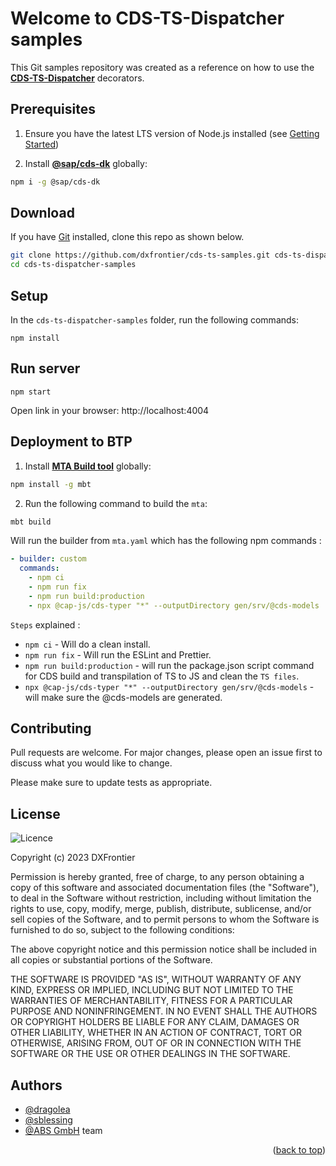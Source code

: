 # Welcome to CDS-TS-Dispatcher samples

This Git samples repository was created as a reference on how to use the **[CDS-TS-Dispatcher](https://github.com/dxfrontier/cds-ts-dispatcher)** decorators.

## Prerequisites

1. Ensure you have the latest LTS version of Node.js installed (see [Getting Started](https://cap.cloud.sap/docs/get-started/))

2. Install [**@sap/cds-dk**](https://cap.cloud.sap/docs/get-started/) globally:

```sh
npm i -g @sap/cds-dk
```

## Download

If you have [Git](https://git-scm.com/downloads) installed, clone this repo as shown below.

```bash
git clone https://github.com/dxfrontier/cds-ts-samples.git cds-ts-dispatcher-samples
cd cds-ts-dispatcher-samples
```

## Setup

In the `cds-ts-dispatcher-samples` folder, run the following commands:

```
npm install
```

## Run server

```
npm start
```

Open link in your browser: http://localhost:4004

## Deployment to BTP

1. Install [**MTA Build tool**](https://cap.cloud.sap/docs/get-started/) globally:

```bash
npm install -g mbt
```

2. Run the following command to build the `mta`:

```bash
mbt build
```

Will run the builder from `mta.yaml` which has the following npm commands :

```yml
- builder: custom
  commands:
    - npm ci
    - npm run fix
    - npm run build:production
    - npx @cap-js/cds-typer "*" --outputDirectory gen/srv/@cds-models
```

`Steps` explained :

- `npm ci` - Will do a clean install.
- `npm run fix` - Will run the ESLint and Prettier.
- `npm run build:production` - will run the package.json script command for CDS build and transpilation of TS to JS and clean the `TS files`.
- `npx @cap-js/cds-typer "*" --outputDirectory gen/srv/@cds-models` - will make sure the @cds-models are generated.

## Contributing

Pull requests are welcome. For major changes, please open an issue first
to discuss what you would like to change.

Please make sure to update tests as appropriate.

## License

![Licence](https://img.shields.io/github/license/Ileriayo/markdown-badges?style=for-the-badge)

Copyright (c) 2023 DXFrontier

Permission is hereby granted, free of charge, to any person obtaining a copy
of this software and associated documentation files (the "Software"), to deal
in the Software without restriction, including without limitation the rights
to use, copy, modify, merge, publish, distribute, sublicense, and/or sell
copies of the Software, and to permit persons to whom the Software is
furnished to do so, subject to the following conditions:

The above copyright notice and this permission notice shall be included in all
copies or substantial portions of the Software.

THE SOFTWARE IS PROVIDED "AS IS", WITHOUT WARRANTY OF ANY KIND, EXPRESS OR
IMPLIED, INCLUDING BUT NOT LIMITED TO THE WARRANTIES OF MERCHANTABILITY,
FITNESS FOR A PARTICULAR PURPOSE AND NONINFRINGEMENT. IN NO EVENT SHALL THE
AUTHORS OR COPYRIGHT HOLDERS BE LIABLE FOR ANY CLAIM, DAMAGES OR OTHER
LIABILITY, WHETHER IN AN ACTION OF CONTRACT, TORT OR OTHERWISE, ARISING FROM,
OUT OF OR IN CONNECTION WITH THE SOFTWARE OR THE USE OR OTHER DEALINGS IN THE
SOFTWARE.

## Authors

- [@dragolea](https://github.com/dragolea)
- [@sblessing](https://github.com/sblessing)
- [@ABS GmbH](https://www.abs-gmbh.de/) team

<p align="right">(<a href="#readme-top">back to top</a>)</p>
